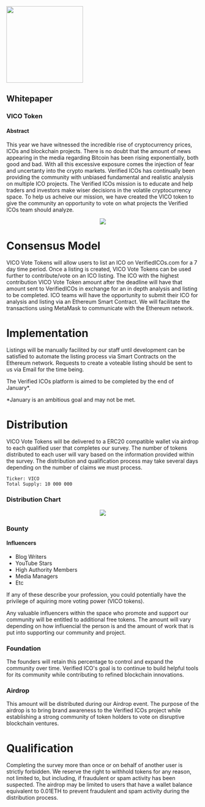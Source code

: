 <p align="left">
<img src="https://daks2k3a4ib2z.cloudfront.net/59988441ab717100012c9708/599bc5713f1ad60001cf937f_verified_icosNEW1.png" width="200px">
</p>

## Whitepaper

### VICO Token

#### Abstract

This year we have witnessed the incredible rise of cryptocurrency prices, ICOs and blockchain projects. There is no doubt that the amount of news appearing in the media regarding Bitcoin has been rising exponentially, both good and bad. With all this excessive exposure comes the injection of fear and uncertanty into the crypto markets. Verified ICOs has continually been providing the community with unbiased fundamental and realistic analysis on multiple ICO projects. The Verified ICOs mission is to educate and help traders and investors make wiser decisions in the volatile cryptocurrency space. To help us acheive our mission, we have created the VICO token to give the community an opportunity to vote on what projects the Verified ICOs team should analyze.

<p align="center">
<img src="https://i.imgur.com/L6GeRg7.png">
</p>

# Consensus Model

VICO Vote Tokens will allow users to list an ICO on VerifiedICOs.com for a 7 day time period. Once a listing is created, VICO Vote Tokens can be used further to contribute/vote on an ICO listing. The ICO with the highest contribution VICO Vote Token amount after the deadline will have that amount sent to VerifiedICOs in exchange for an in depth analysis and listing to be completed. ICO teams will have the opportunity to submit their ICO for analysis and listing via an Ethereum Smart Contract. We will facilitate the transactions using MetaMask to communicate with the Ethereum network.

# Implementation

Listings will be manually facilited by our staff until development can be satisfied to automate the listing process via Smart Contracts on the Ethereum network. Requests to create a voteable listing should be sent to us via Email for the time being.

The Verified ICOs platform is aimed to be completed by the end of January*.

*January is an ambitious goal and may not be met.

# Distribution

VICO Vote Tokens will be delivered to a ERC20 compatible wallet via airdrop to each qualified user that completes our survey. The number of tokens distributed to each user will vary based on the information provided within the survey. The distribution and qualification process may take several days depending on the number of claims we must process.  

````
Ticker: VICO
Total Supply: 10 000 000
````

### Distribution Chart

<p align="center">
<img src="https://i.imgur.com/YmAiz7f.png">
</p>

### Bounty

#### Influencers

 * Blog Writers
 * YouTube Stars
 * High Authority Members
 * Media Managers
 * Etc
 
If any of these describe your profession, you could potentially have the privilege of aquiring more voting power (VICO tokens).

Any valuable influencers within the space who promote and support our community will be entitled to additional free tokens. The amount will vary depending on how influencial the person is and the amount of work that is put into supporting our community and project.

### Foundation

The founders will retain this percentage to control and expand the community over time. Verified ICO's goal is to continue to build helpful tools for its community while contributing to refined blockchain innovations.

### Airdrop

This amount will be distributed during our Airdrop event. The purpose of the airdrop is to bring brand awareness to the Verified ICOs project while establishing a strong community of token holders to vote on disruptive blockchain ventures.

# Qualification 

Completing the survey more than once or on behalf of another user is strictly forbidden. We reserve the right to withhold tokens for any reason, not limited to, but including, if fraudulent or spam activity has been suspected. The airdrop may be limited to users that have a wallet balance equivalent to 0.01ETH to prevent fraudulent and spam activity during the distribution process.
